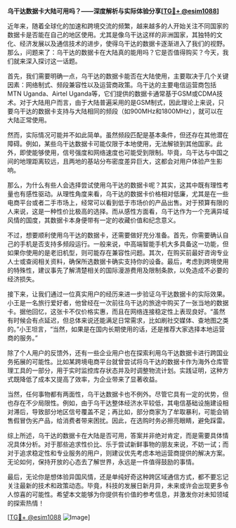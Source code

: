 **乌干达数据卡大陆可用吗？——深度解析与实际体验分享[[TG💪+ @esim1088](https://t.me/s/esim1088)]**

近年来，随着全球化的加速和跨境交流的频繁，越来越多的人开始关注不同国家的数据卡是否能在自己的地区使用。尤其是像乌干达这样的非洲国家，其独特的文化、经济发展以及通信技术的进步，使得乌干达的数据卡逐渐进入了我们的视野。那么，问题来了：乌干达的数据卡在大陆真的能用吗？它是否值得购买？今天，我们就来深入探讨这一话题。

首先，我们需要明确一点，乌干达的数据卡能否在大陆使用，主要取决于几个关键因素：网络制式、频段兼容性以及运营商政策。乌干达的主要电信运营商包括MTN Uganda、Airtel Uganda等，它们提供的数据卡通常基于GSM或CDMA技术。对于大陆用户而言，由于大陆普遍采用的是GSM制式，因此理论上来说，只要乌干达的数据卡支持与大陆相同的频段（如900MHz和1800MHz），就可以在大陆正常使用。

然而，实际情况可能并不如此简单。虽然频段匹配是基本条件，但还存在其他潜在障碍。例如，某些乌干达数据卡可能仅限于本地使用，无法解锁到其他国家。此外，即使能够使用，信号强度和网络速度也可能受到限制。毕竟，乌干达与中国之间的地理距离较远，且两地的基站分布密度差异巨大，这都会对用户体验产生影响。

那么，为什么有些人会选择尝试使用乌干达的数据卡呢？其实，这其中既有理性考量也有感性驱动。从理性角度来看，乌干达的数据卡价格相对低廉，尤其是在一些电商平台或者二手市场上，经常可以看到低于市场价的产品出售。对于预算有限的人来说，这是一种性价比极高的选择。而从感性方面看，乌干达作为一个充满异域风情的国度，其数据卡本身便带有一定的收藏价值和纪念意义。

不过，想要顺利使用乌干达的数据卡，还需要做好充分准备。首先，你需要确认自己的手机是否支持多频段运行。一般来说，中高端智能手机大多具备这一功能，但如果你使用的是老旧机型，则可能存在兼容性问题。其次，在购买前最好咨询专业人士或查阅相关资料，确保所选数据卡确实支持你的设备。最后，考虑到跨境使用的特殊性，建议事先了解清楚相关的国际漫游费用及限制条款，以免造成不必要的经济损失。

接下来，让我们通过一位真实用户的经历来进一步验证乌干达数据卡的实际效果。小王是一名旅行爱好者，他曾经在一次前往乌干达的旅途中购买了一张当地的数据卡。据他回忆，这张卡不仅价格实惠，而且在网络连接稳定性上表现良好。“虽然有时候会有点延迟，但总体来说还能满足日常需求，比如刷社交媒体、查地图之类的。”小王坦言，“当然，如果是在国内长期使用的话，还是推荐大家选择本地运营商的服务。”

除了个人用户的反馈外，还有一些企业用户也在探索利用乌干达数据卡进行跨国业务拓展的可能性。比如某跨境电商平台就曾尝试将乌干达的数据卡作为海外仓库管理工具的一部分，用于实时监控库存状态并及时调整物流计划。实践证明，这种方式既降低了成本又提高了效率，为企业带来了显著收益。

当然，任何事物都有两面性，乌干达数据卡也不例外。尽管它具有一定的优势，但也存在不少局限性。例如，由于乌干达整体经济水平较低，其电信基础设施建设相对滞后，导致部分地区信号覆盖不足；再比如，部分商家为了牟取暴利，可能会销售假冒伪劣产品，给消费者带来困扰。因此，在选购时务必擦亮眼睛，避免踩雷。

综上所述，乌干达的数据卡在大陆是否可用，答案并非绝对肯定，而是需要具体情况具体分析。对于那些追求性价比、乐于尝试新鲜事物的朋友来说，不妨一试；而对于追求稳定性和专业服务的用户，则建议优先考虑本地运营商提供的解决方案。无论如何，保持开放的心态去了解世界，永远是一件值得鼓励的事情。

最后，无论你是想体验异国风情，还是单纯好奇这种跨区域通信方式，都不要忘记关注最新的技术和政策动态。毕竟，科技的发展日新月异，未来或许会出现更多令人惊喜的可能性。希望本文能够为你提供有价值的参考信息，并激发你对未知领域的探索热情！

[[TG💪+ @esim1088](https://t.me/s/esim1088) ![Image](https://i.postimg.cc/4NQfJmqS/Snipaste-2025-05-13-00-14-12.png)]